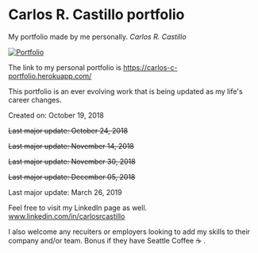 # Carlos R. Castillo portfolio
My portfolio made by me personally.  *Carlos R. Castillo*

[![Portfolio](https://img.shields.io/badge/Resume-PDF-brightgreen.svg)](https://carlos-c-portfolio.herokuapp.com/)

The link to my personal portfolio is https://carlos-c-portfolio.herokuapp.com/

This portfolio is an ever evolving work that is being updated as my life's career changes.

Created on: October 19, 2018

~~Last major update: October 24, 2018~~

~~Last major update: November 14, 2018~~

~~Last major update: November 30, 2018~~

~~Last major update: December 05, 2018~~

Last major update: March 26, 2019

Feel free to visit my LinkedIn page as well.
www.linkedin.com/in/carlosrcastillo




I also welcome any recuiters or employers looking to add my skills to their company and/or team.
Bonus if they have Seattle Coffee :coffee: .
